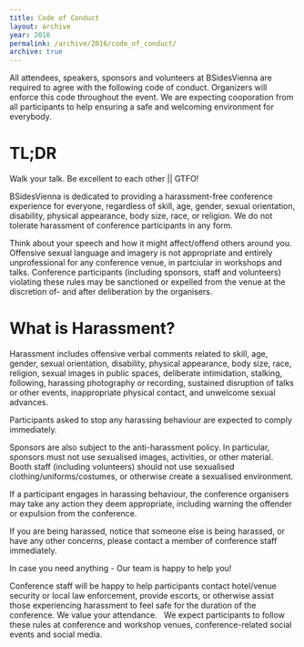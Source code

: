 ```yaml
---
title: Code of Conduct
layout: archive
year: 2016
permalink: /archive/2016/code_of_conduct/
archive: true
---
```

All attendees, speakers, sponsors and volunteers at BSidesVienna are required to agree with the following code of conduct. Organizers will enforce this code throughout the event. We are expecting cooporation from all participants to help ensuring a safe and welcoming environment for everybody.

# TL;DR
Walk your talk. Be excellent to each other || GTFO!

BSidesVienna is dedicated to providing a harassment-free conference experience for everyone, regardless of skill, age, gender, sexual orientation, disability, physical appearance, body size, race, or religion. We do not tolerate harassment of conference participants in any form.

Think about your speech and how it might affect/offend others around you. Offensive sexual language and imagery is not appropriate and entirely unprofessional for any conference venue, in partciular in workshops and talks.
Conference participants (including sponsors, staff and volunteers) violating these rules may be sanctioned or expelled from the venue at the discretion of- and after deliberation by the organisers.

# What is Harassment?

Harassment includes offensive verbal comments related to skill, age, gender, sexual orientation, disability, physical appearance, body size, race, religion, sexual images in public spaces, deliberate intimidation, stalking, following, harassing photography or recording, sustained disruption of talks or other events, inappropriate physical contact, and unwelcome sexual advances.

Participants asked to stop any harassing behaviour are expected to comply immediately.

Sponsors are also subject to the anti-harassment policy. In particular, sponsors must not use sexualised images, activities, or other material. Booth staff (including volunteers) should not use sexualised clothing/uniforms/costumes, or otherwise create a sexualised environment.

If a participant engages in harassing behaviour, the conference organisers may take any action they deem appropriate, including warning the offender or expulsion from the conference.

If you are being harassed, notice that someone else is being harassed, or have any other concerns, please contact a member of conference staff immediately.

In case you need anything - Our team is happy to help you!

Conference staff will be happy to help participants contact hotel/venue security or local law enforcement, provide escorts, or otherwise assist those experiencing harassment to feel safe for the duration of the conference. We value your attendance.  
We expect participants to follow these rules at conference and workshop venues, conference-related social events and social media.
